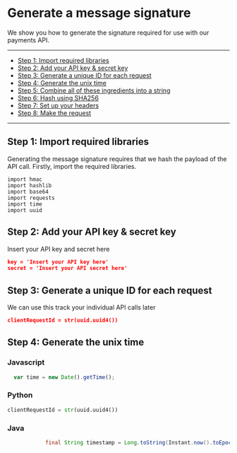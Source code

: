# Generate a message signature


We show you how to generate the signature required for use with our payments API.

---

- [Step 1: Import required libraries](#step-1-import-required-libraries)
- [Step 2: Add your API key & secret key](#step-2-add-api-key-and-secret-key)
- [Step 3: Generate a unique ID for each request](#step-3-genetate-unique-id)
- [Step 4: Generate the unix time](#step-4-generate-unix-time)
- [Step 5: Combine all of these ingredients into a string](#step-5-combine-into-string)
- [Step 6: Hash using SHA256](#step-6-hash-using-sha256)
- [Step 7: Set up your headers](#step-7-set-up-headers)
- [Step 8: Make the request](#step-8-make-request)

---

## Step 1: Import required libraries

Generating the message signature requires that we hash the payload of the API call.
Firstly, import the required libraries.

```phyton
import hmac
import hashlib
import base64
import requests
import time
import uuid
```

## Step 2: Add your API key & secret key

Insert your API key and secret here

```json
key = 'Insert your API key here'
secret = 'Insert your API secret here'
```

## Step 3: Generate a unique ID for each request

We can use this track your individual API calls later

```json
clientRequestId = str(uuid.uuid4())
```

## Step 4: Generate the unix time

<!--
type: tab
titles: Javascript, Pyhton, Java
-->

### Javascript

```javascript
  var time = new Date().getTime();
```

<!--
type: tab
-->

### Python

```python
clientRequestId = str(uuid.uuid4())
```

<!-- type: tab -->

### Java

```java
            final String timestamp = Long.toString(Instant.now().toEpochMilli());
```

<!-- type: tab-end -->

